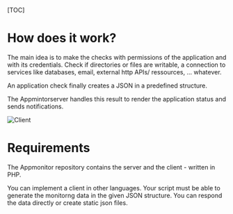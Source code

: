 <style>
	.required{color:#f22;}
	.optional{color:#888;}
</style>

[TOC]
# How does it work? #

The main idea is to make the checks with permissions of the application and with its credentials. Check if directories or files are writable, a connection to services like databases, email, external http APIs/ ressources, ... whatever.

An application check finally creates a JSON in a predefined structure.

The Appmintorserver handles this result to render the application status and sends notifications.

![Client](images/appmonitor-overview-client.png "Client")


# Requirements #

The Appmonitor repository contains the server and the client - written in PHP. 

You can implement a client in other languages. Your script must be able to generate
the monitorng data in the given JSON structure. You can respond the data directly
or create static json files.